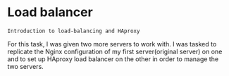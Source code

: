 # Load balancer
`Introduction to load-balancing and HAproxy`

For this task, I was given two more servers to work with. I was tasked to replicate the Nginx configuration of my first server(original server) on one and to set up HAproxy load balancer on the other in order to manage the two servers.
